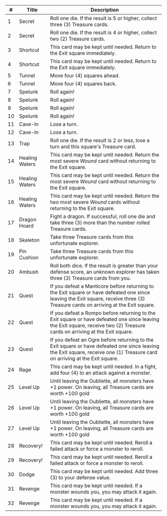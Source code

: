 |#|Title|Description|
|-|-----|-----------|
|1|Secret|Roll one die. If the result is 5 or higher, collect three (3) Treasure cards.|
|2|Secret|Roll one die. If the result is 4 or higher, collect two (2) Treasure cards.|
|3|Shortcut|This card may be kept until needed. Return to the Exit square immediately.|
|4|Shortcut|This card may be kept until needed. Return to the Exit square immediately.|
|5|Tunnel|Move four (4) squares ahead.|
|6|Tunnel|Move four (4) squares back.|
|7|Spelunk|Roll again!|
|8|Spelunk|Roll again!|
|9|Spelunk|Roll again!|
|10|Spelunk|Roll again!|
|11|Cave-In|Lose a turn.|
|12|Cave-In|Lose a turn.|
|13|Trap|Roll one die. If the result is 2 or less, lose a turn and this square's Treasure card.|
|14|Healing Waters|This card may be kept until needed. Return the most severe _Wound_ card without returning to the Exit square.|
|15|Healing Waters|This card may be kept until needed. Return the most severe _Wound_ card without returning to the Exit square.|
|16|Healing Waters|This card may be kept until needed. Return the two most severe _Wound_ cards without returning to the Exit square.|
|17|Dragon Hoard|Fight a dragon. If successful, roll one die and take three (3) more than the number rolled Treasure cards.|
|18|Skeleton|Take three Treasure cards from this unfortunate explorer.|
|19|Pin Cushion|Take three Treasure cards from this unfortunate explorer.|
|20|Ambush|Roll both dice. If the result is greater than your defense score, an unknown explorer has taken three (3) Treasure cards from you.|
|21|Quest|If you defeat a Manticore before returning to the Exit square or have defeated one since leaving the Exit square, receive three (3) Treasure cards on arriving at the Exit square.|
|22|Quest|If you defeat a Rompo before returning to the Exit square or have defeated one since leaving the Exit square, receive two (2) Treasure cards on arriving at the Exit square.|
|23|Quest|If you defeat an Ogre before returning to the Exit square or have defeated one since leaving the Exit square, receive one (1) Treasure card on arriving at the Exit square.|
|24|Rage|This card may be kept until needed. In a fight, add four (4) to an attack against a monster.|
|25|Level Up|Until leaving the Oubliette, all monsters have +1 power. On leaving, all Treasure cards are worth +100 gold|
|26|Level Up|Until leaving the Oubliette, all monsters have +1 power. On leaving, all Treasure cards are worth +100 gold|
|27|Level Up|Until leaving the Oubliette, all monsters have +1 power. On leaving, all Treasure cards are worth +100 gold|
|28|Recovery!|This card may be kept until needed. Reroll a failed attack or force a monster to reroll.|
|29|Recovery!|This card may be kept until needed. Reroll a failed attack or force a monster to reroll.|
|30|Dodge|This card may be kept until needed. Add three (3) to your defense value.|
|31|Revenge|This card may be kept until needed. If a monster wounds you, you may attack it again.|
|32|Revenge|This card may be kept until needed. If a monster wounds you, you may attack it again.|

